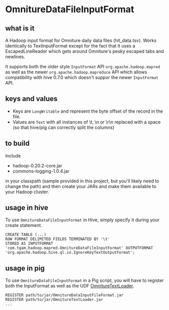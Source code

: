 # OmnitureDataFileInputFormat

## what is it
A Hadoop input format for Omniture daily data files (hit_data.tsv).  Works identically to TextInputFormat except for the fact that it uses a EscapedLineReader which gets around Omniture's pesky escaped tabs and newlines.

It supports both the older style `InputFormat` API `org.apache.hadoop.mapred` as well as the newer `org.apache.hadoop.mapreduce` API which allows compatibility with hive 0.7.0 which doesn't suppor the newer `InputFormat` API.

## keys and values

* Keys are `LongWritable` and represent the byte offset of the record in the file.
* Values are `Text` with all instances of \\t, \\n or \\r\n replaced with a space (so that hive/pig can correctly split the columns)

## to build
Include
  
* hadoop-0.20.2-core.jar
* commons-logging-1.0.4.jar

in your classpath (sample provided in this project, but you'll likely need to change the path) and then create your JARs and make them available to your Hadoop cluster.

## usage in hive
To use `OmnitureDataFileInputFormat` in Hive, simply specify it during your create statement.

    CREATE TABLE (...)
    ROW FORMAT DELIMITED FIELDS TERMINATED BY '\t' 
    STORED AS INPUTFORMAT 'com.tgam.hadoop.mapred.OmnitureDataFileInputFormat' OUTPUTFORMAT 'org.apache.hadoop.hive.ql.io.IgnoreKeyTextOutputFormat';

## usage in pig
To use `OmnitureDataFileInputFormat` in a Pig script, you will have to register both the InputFormat as well as the UDF [OmnitureTextLoader](http://github.com/msukmanowsky/OmnitureTextLoader).

    REGISTER path/to/jar/OmnitureDataInputFileFormat.jar
    REGISTER path/to/jar/OmnitureTextLoader.jar
    ...
